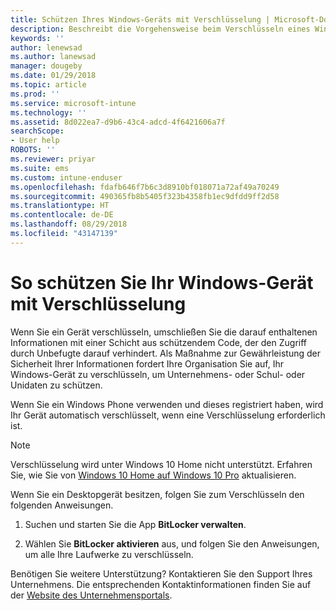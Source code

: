 ```yaml
---
title: Schützen Ihres Windows-Geräts mit Verschlüsselung | Microsoft-Dokumentation
description: Beschreibt die Vorgehensweise beim Verschlüsseln eines Windows-Geräts
keywords: ''
author: lenewsad
ms.author: lanewsad
manager: dougeby
ms.date: 01/29/2018
ms.topic: article
ms.prod: ''
ms.service: microsoft-intune
ms.technology: ''
ms.assetid: 8d022ea7-d9b6-43c4-adcd-4f6421606a7f
searchScope:
- User help
ROBOTS: ''
ms.reviewer: priyar
ms.suite: ems
ms.custom: intune-enduser
ms.openlocfilehash: fdafb646f7b6c3d8910bf018071a72af49a70249
ms.sourcegitcommit: 490365fb8b5405f323b4358fb1ec9dfdd9ff2d58
ms.translationtype: HT
ms.contentlocale: de-DE
ms.lasthandoff: 08/29/2018
ms.locfileid: "43147139"
---
```

# <a name="how-to-protect-your-windows-device-using-encryption"></a>So schützen Sie Ihr Windows-Gerät mit Verschlüsselung

Wenn Sie ein Gerät verschlüsseln, umschließen Sie die darauf enthaltenen Informationen mit einer Schicht aus schützendem Code, der den Zugriff durch Unbefugte darauf verhindert. Als Maßnahme zur Gewährleistung der Sicherheit Ihrer Informationen fordert Ihre Organisation Sie auf, Ihr Windows-Gerät zu verschlüsseln, um Unternehmens- oder Schul- oder Unidaten zu schützen. 

Wenn Sie ein Windows Phone verwenden und dieses registriert haben, wird Ihr Gerät automatisch verschlüsselt, wenn eine Verschlüsselung erforderlich ist.

> [!Note]
> Verschlüsselung wird unter Windows 10 Home nicht unterstützt. Erfahren Sie, wie Sie von [Windows 10 Home auf Windows 10 Pro](https://support.microsoft.com/help/12384/windows-10-upgrading-home-to-pro) aktualisieren.


Wenn Sie ein Desktopgerät besitzen, folgen Sie zum Verschlüsseln den folgenden Anweisungen.

1.  Suchen und starten Sie die App **BitLocker verwalten**.

2.  Wählen Sie **BitLocker aktivieren** aus, und folgen Sie den Anweisungen, um alle Ihre Laufwerke zu verschlüsseln.

Benötigen Sie weitere Unterstützung? Kontaktieren Sie den Support Ihres Unternehmens. Die entsprechenden Kontaktinformationen finden Sie auf der [Website des Unternehmensportals](https://go.microsoft.com/fwlink/?linkid=2010980).

